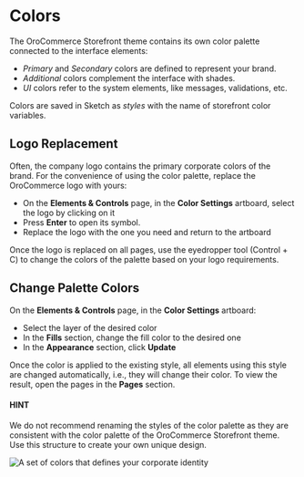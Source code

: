 # Colors

The OroCommerce Storefront theme contains its own color palette connected to the interface elements:

* *Primary* and *Secondary* colors are defined to represent your brand.
* *Additional* colors complement the interface with shades.
* *UI* colors refer to the system elements, like messages, validations, etc.

Colors are saved in Sketch as *styles* with the name of storefront color variables.

## Logo Replacement

Often, the company logo contains the primary corporate colors of the brand. For the convenience of using the color palette, replace the OroCommerce logo with yours:

* On the **Elements & Controls** page, in the **Color Settings** artboard, select the logo by clicking on it
* Press **Enter** to open its symbol.
* Replace the logo with the one you need and return to the artboard

Once the logo is replaced on all pages, use the eyedropper tool (Control + C) to change the colors of the palette based on your logo requirements.

## Change Palette Colors

On the **Elements & Controls** page, in the **Color Settings** artboard:

* Select the layer of the desired color
* In the **Fills** section, change the fill color to the desired one
* In the **Appearance** section, click **Update**

Once the color is applied to the existing style, all elements using this style are changed automatically, i.e., they will change their color. To view the result, open the pages in the **Pages** section.

#### HINT
We do not recommend renaming the styles of the color palette as they are consistent with the color palette of the OroCommerce Storefront theme. Use this structure to create your own unique design.

![A set of colors that defines your corporate identity](img/frontend/storefront-design/Colors.jpg)
